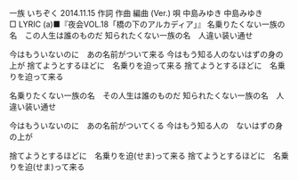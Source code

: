 一族
いちぞく
2014.11.15
作詞  作曲  編曲 (Ver.)   唄
中島みゆき   中島みゆき        
□ LYRIC (a)■『夜会VOL.18「橋の下のアルカディア」』
名乗りたくない一族の名　この人生は誰のものだ
知られたくない一族の名　人違い装い通せ

今はもういないのに　あの名前がついて来る
今はもう知る人のないはずの身の上が
捨てようとするほどに　名乗りを迫って来る
捨てようとするほどに　名乗りを迫って来る



名乗りたくない一族の名　その人生は誰のものだ
知られたくない一族の名　人違い装い通せ

今はもういないのに　あの名前がついてくる
今はもう知る人の　ないはずの身の上が

捨てようとするほどに　名乗りを迫(せま)って来る
捨てようとするほどに　名乗りを迫(せま)って来る